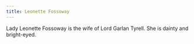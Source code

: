 ```yaml
---
title: Leonette Fossoway
---
```


Lady Leonette Fossoway is the wife of Lord Garlan Tyrell. She is dainty and bright-eyed.


